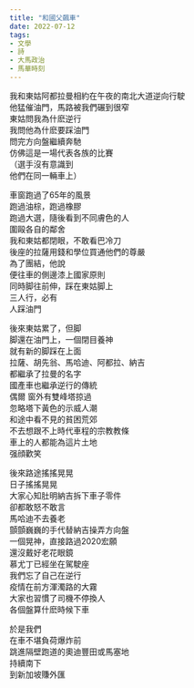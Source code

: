 ```yaml
---
title: "和國父飆車"
date: 2022-07-12
tags:
- 文學
- 詩
- 大馬政治
- 馬華時刻
---
```

我和東姑阿都拉曼相約在午夜的南北大道逆向行駛  
他猛催油門，馬路被我們碾到很窄  
東姑問我為什麽逆行  
我問他為什麽要踩油門  
問完方向盤繼續奔馳  
仿佛這是一場代表各族的比賽  
（選手沒有意識到  
他們在同一輛車上）  
  
車窗跑過了65年的風景  
跑過油棕，跑過橡膠  
跑過大選，隨後看到不同膚色的人  
圍毆各自的鄰舍  
我和東姑都閉眼，不敢看巴冷刀  
後座的拉薩用錢和學位買通他們的尊嚴  
為了團結，他說  
便往車的側邊漆上國家原則  
同時脚往前伸，踩在東姑脚上  
三人行，必有  
人踩油門  
  
後來東姑累了，但脚  
脚還在油門上，一個閉目養神  
就有新的脚踩在上面  
拉薩、胡先翁、馬哈迪、阿都拉、納吉  
都繼承了拉曼的名字  
國產車也繼承逆行的傳統  
偶爾 窗外有雙峰塔掠過  
忽略塔下黃色的示威人潮  
和途中看不見的貧困荒郊  
不去想跟不上時代車程的宗教教條  
車上的人都能為這片土地  
强顔歡笑  
  
後來路途搖搖晃晃  
日子搖搖晃晃  
大家心知肚明納吉拆下車子零件  
卻都敢怒不敢言  
馬哈迪不去養老  
顫顫巍巍的手代替納吉操弄方向盤  
一個晃神，直接路過2020宏願  
還沒戴好老花眼鏡  
慕尤丁已經坐在駕駛座  
我們忘了自己在逆行  
疫情在前方渾濁路的大霧  
大家也習慣了司機不停換人  
各個盤算什麽時候下車  
  
於是我們  
在車不堪負荷爆炸前  
跳進隔壁跑道的奧迪豐田或馬塞地  
持續南下  
到新加坡賺外匯